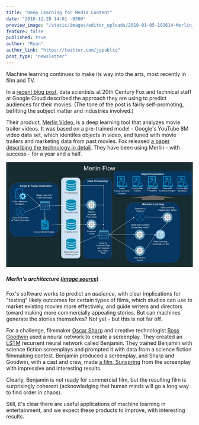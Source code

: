 ```yaml
---
title: "Deep Learning for Media Content"
date: "2018-12-28 14:01 -0500"
preview_image: "/static/images/editor_uploads/2019-01-05-191614-Merlin_Flow.png"
feature: false
published: true
author: "Ryan"
author_link: "https://twitter.com/jqpubliq"
post_type: "newsletter"
---
```


Machine learning continues to make its way into the arts, most recently in film and TV.

In a [recent blog post](https://cloud.google.com/blog/products/ai-machine-learning/how-20th-century-fox-uses-ml-to-predict-a-movie-audience), data scientists at 20th Century Fox and technical staff at Google Cloud described the approach they are using to predict audiences for their movies. (The tone of the post is fairly self-promoting, befitting the subject matter and industries involved.)

Their product, [Merlin Video](https://datastudio.google.com/u/0/reporting/1Ss64x1ocKeeDdTcMVX3l4iQcr8gp9w-W/page/Hg2V), is a deep learning tool that analyzes movie trailer videos. It was based on a pre-trained model - Google's YouTube 8M video data set, which identifes objects in video, and tuned with movie trailers and marketing data from past movies. Fox released [a paper describing the technology in detail](https://arxiv.org/abs/1810.08189). They have been using Merlin - with success - for a year and a half.

![](/static/images/editor_uploads/2019-01-05-191614-Merlin_Flow.png)
##### Merlin's architecture [(image source)](https://cloud.google.com/blog/products/ai-machine-learning/how-20th-century-fox-uses-ml-to-predict-a-movie-audience)

Fox's software works to predict an *audience*, with clear implications for "testing" likely outcomes for certain types of films, which studios can use to market existing movies more effectively, and guide writers and directors toward making more commercially appealing stories. But can machines generate the stories themselves? Not yet - but this is not far off.

For a challenge, filmmaker [Oscar Sharp](http://www.thereforefilms.com/oscar-sharp.html) and creative technologist [Ross Goodwin](https://rossgoodwin.com/) used a neural network to create a screenplay. They created an [LSTM](https://en.wikipedia.org/wiki/Long_short-term_memory) recurrent neural network called Benjamin. They trained Benjamin with science fiction screenplays and prompted it with data from a science fiction filmmaking contest. Benjamin produced a screenplay, and Sharp and Goodwin, with a cast and crew, made [a film, Sunspring](https://www.youtube.com/watch?v=LY7x2Ihqjmc) from the screenplay with impressive and interesting results.

Clearly, Benjamin is not ready for commercial film, but the resulting film is surprisingly coherent (acknowledging that human minds will go a long way to find order in chaos).

Still, it's clear there are useful applications of machine learning in entertainment, and we expect these products to improve, with interesting results.